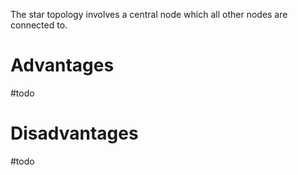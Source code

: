 The star topology involves a central node which all other nodes are connected to.
# Advantages
#todo 
# Disadvantages
#todo 